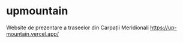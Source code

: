 # upmountain
Website de prezentare a traseelor din Carpații Meridionali
https://up-mountain.vercel.app/